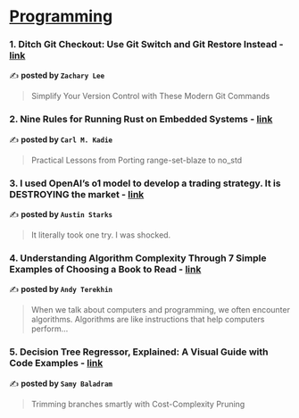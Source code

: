 
<h1><a href=https://medium.com/tag/programming/recommended target="_blank" rel="noopener noreferrer">Programming</a></h1>
<h3>1. Ditch Git Checkout: Use Git Switch and Git Restore Instead - <a href="https://medium.com/itnext/ditch-git-checkout-use-git-switch-and-git-restore-instead-8b39cfc53b15" target="_blank" rel="noopener noreferrer">link</a></h3>

✍️ **posted by `Zachary Lee`**

<blockquote>Simplify Your Version Control with These Modern Git Commands</blockquote>

<h3>2. Nine Rules for Running Rust on Embedded Systems - <a href="https://medium.com/towards-data-science/nine-rules-for-running-rust-on-embedded-systems-b0c247ee877e" target="_blank" rel="noopener noreferrer">link</a></h3>

✍️ **posted by `Carl M. Kadie`**

<blockquote>Practical Lessons from Porting range-set-blaze to no_std</blockquote>

<h3>3. I used OpenAI’s o1 model to develop a trading strategy. It is DESTROYING the market - <a href="https://medium.com/datadriveninvestor/i-used-openais-o1-model-to-develop-a-trading-strategy-it-is-destroying-the-market-576a6039e8fa" target="_blank" rel="noopener noreferrer">link</a></h3>

✍️ **posted by `Austin Starks`**

<blockquote>It literally took one try. I was shocked.</blockquote>

<h3>4. Understanding Algorithm Complexity Through 7 Simple Examples of Choosing a Book to Read - <a href="https://medium.com/@emelian1917/understanding-algorithm-complexity-through-7-simple-examples-of-choosing-a-book-to-read-9d82688ca033" target="_blank" rel="noopener noreferrer">link</a></h3>

✍️ **posted by `Andy Terekhin`**

<blockquote>When we talk about computers and programming, we often encounter algorithms. Algorithms are like instructions that help computers perform…</blockquote>

<h3>5. Decision Tree Regressor, Explained: A Visual Guide with Code Examples - <a href="https://medium.com/towards-data-science/decision-tree-regressor-explained-a-visual-guide-with-code-examples-fbd2836c3bef" target="_blank" rel="noopener noreferrer">link</a></h3>

✍️ **posted by `Samy Baladram`**

<blockquote>Trimming branches smartly with Cost-Complexity Pruning</blockquote>

